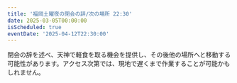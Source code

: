 ```yaml
---
title: '福岡土曜夜の閉会の辞/次の場所 22:30'
date: 2025-03-05T00:00:00
isScheduled: true
eventDate: '2025-04-12T22:30:00'
---
```


閉会の辞を述べ、天神で軽食を取る機会を提供し、その後他の場所へと移動する可能性があります。アクセス次第では、現地で遅くまで作業することが可能かもしれません。
